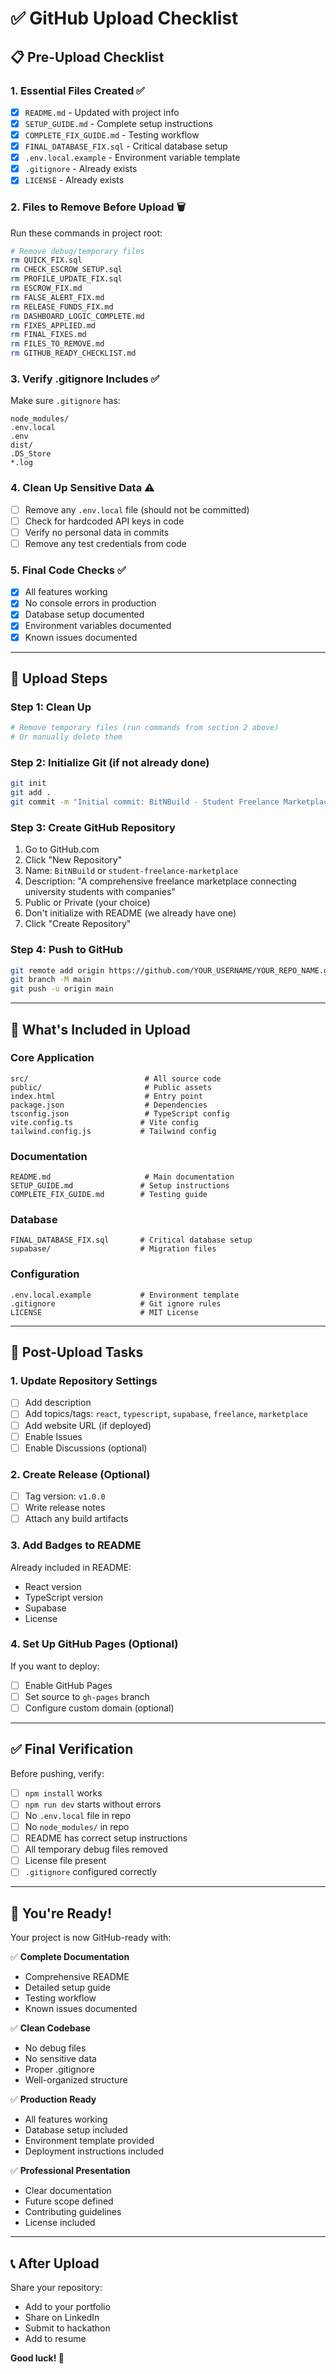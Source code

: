 # ✅ GitHub Upload Checklist

## 📋 Pre-Upload Checklist

### 1. Essential Files Created ✅
- [x] `README.md` - Updated with project info
- [x] `SETUP_GUIDE.md` - Complete setup instructions
- [x] `COMPLETE_FIX_GUIDE.md` - Testing workflow
- [x] `FINAL_DATABASE_FIX.sql` - Critical database setup
- [x] `.env.local.example` - Environment variable template
- [x] `.gitignore` - Already exists
- [x] `LICENSE` - Already exists

### 2. Files to Remove Before Upload 🗑️

Run these commands in project root:

```bash
# Remove debug/temporary files
rm QUICK_FIX.sql
rm CHECK_ESCROW_SETUP.sql
rm PROFILE_UPDATE_FIX.sql
rm ESCROW_FIX.md
rm FALSE_ALERT_FIX.md
rm RELEASE_FUNDS_FIX.md
rm DASHBOARD_LOGIC_COMPLETE.md
rm FIXES_APPLIED.md
rm FINAL_FIXES.md
rm FILES_TO_REMOVE.md
rm GITHUB_READY_CHECKLIST.md
```

### 3. Verify .gitignore Includes ✅

Make sure `.gitignore` has:
```
node_modules/
.env.local
.env
dist/
.DS_Store
*.log
```

### 4. Clean Up Sensitive Data ⚠️

- [ ] Remove any `.env.local` file (should not be committed)
- [ ] Check for hardcoded API keys in code
- [ ] Verify no personal data in commits
- [ ] Remove any test credentials from code

### 5. Final Code Checks ✅

- [x] All features working
- [x] No console errors in production
- [x] Database setup documented
- [x] Environment variables documented
- [x] Known issues documented

---

## 🚀 Upload Steps

### Step 1: Clean Up
```bash
# Remove temporary files (run commands from section 2 above)
# Or manually delete them
```

### Step 2: Initialize Git (if not already done)
```bash
git init
git add .
git commit -m "Initial commit: BitNBuild - Student Freelance Marketplace"
```

### Step 3: Create GitHub Repository
1. Go to GitHub.com
2. Click "New Repository"
3. Name: `BitNBuild` or `student-freelance-marketplace`
4. Description: "A comprehensive freelance marketplace connecting university students with companies"
5. Public or Private (your choice)
6. Don't initialize with README (we already have one)
7. Click "Create Repository"

### Step 4: Push to GitHub
```bash
git remote add origin https://github.com/YOUR_USERNAME/YOUR_REPO_NAME.git
git branch -M main
git push -u origin main
```

---

## 📝 What's Included in Upload

### Core Application
```
src/                          # All source code
public/                       # Public assets
index.html                    # Entry point
package.json                  # Dependencies
tsconfig.json                 # TypeScript config
vite.config.ts               # Vite config
tailwind.config.js           # Tailwind config
```

### Documentation
```
README.md                     # Main documentation
SETUP_GUIDE.md               # Setup instructions
COMPLETE_FIX_GUIDE.md        # Testing guide
```

### Database
```
FINAL_DATABASE_FIX.sql       # Critical database setup
supabase/                    # Migration files
```

### Configuration
```
.env.local.example           # Environment template
.gitignore                   # Git ignore rules
LICENSE                      # MIT License
```

---

## 🎯 Post-Upload Tasks

### 1. Update Repository Settings
- [ ] Add description
- [ ] Add topics/tags: `react`, `typescript`, `supabase`, `freelance`, `marketplace`
- [ ] Add website URL (if deployed)
- [ ] Enable Issues
- [ ] Enable Discussions (optional)

### 2. Create Release (Optional)
- [ ] Tag version: `v1.0.0`
- [ ] Write release notes
- [ ] Attach any build artifacts

### 3. Add Badges to README
Already included in README:
- React version
- TypeScript version
- Supabase
- License

### 4. Set Up GitHub Pages (Optional)
If you want to deploy:
- [ ] Enable GitHub Pages
- [ ] Set source to `gh-pages` branch
- [ ] Configure custom domain (optional)

---

## ✅ Final Verification

Before pushing, verify:

- [ ] `npm install` works
- [ ] `npm run dev` starts without errors
- [ ] No `.env.local` file in repo
- [ ] No `node_modules/` in repo
- [ ] README has correct setup instructions
- [ ] All temporary debug files removed
- [ ] License file present
- [ ] `.gitignore` configured correctly

---

## 🎉 You're Ready!

Your project is now GitHub-ready with:

✅ **Complete Documentation**
- Comprehensive README
- Detailed setup guide
- Testing workflow
- Known issues documented

✅ **Clean Codebase**
- No debug files
- No sensitive data
- Proper .gitignore
- Well-organized structure

✅ **Production Ready**
- All features working
- Database setup included
- Environment template provided
- Deployment instructions included

✅ **Professional Presentation**
- Clear documentation
- Future scope defined
- Contributing guidelines
- License included

---

## 📞 After Upload

Share your repository:
- Add to your portfolio
- Share on LinkedIn
- Submit to hackathon
- Add to resume

**Good luck! 🚀**
